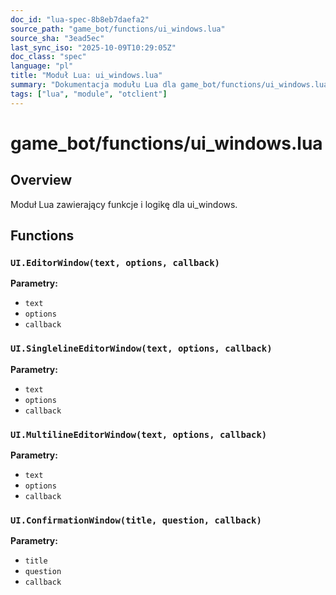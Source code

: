 ```yaml
---
doc_id: "lua-spec-8b8eb7daefa2"
source_path: "game_bot/functions/ui_windows.lua"
source_sha: "3ead5ec"
last_sync_iso: "2025-10-09T10:29:05Z"
doc_class: "spec"
language: "pl"
title: "Moduł Lua: ui_windows.lua"
summary: "Dokumentacja modułu Lua dla game_bot/functions/ui_windows.lua"
tags: ["lua", "module", "otclient"]
---
```


# game_bot/functions/ui_windows.lua

## Overview

Moduł Lua zawierający funkcje i logikę dla ui_windows.

## Functions

### `UI.EditorWindow(text, options, callback)`

**Parametry:**

- `text`
- `options`
- `callback`

### `UI.SinglelineEditorWindow(text, options, callback)`

**Parametry:**

- `text`
- `options`
- `callback`

### `UI.MultilineEditorWindow(text, options, callback)`

**Parametry:**

- `text`
- `options`
- `callback`

### `UI.ConfirmationWindow(title, question, callback)`

**Parametry:**

- `title`
- `question`
- `callback`
